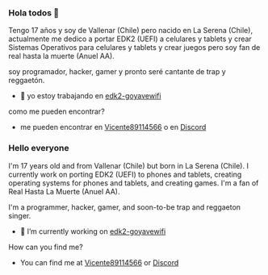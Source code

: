 ### Hola todos 👋

Tengo 17 años y soy de Vallenar (Chile) pero nacido en La Serena (Chile), actualmente me dedico a portar EDK2 (UEFI) a celulares y tablets y crear Sistemas Operativos para celulares y tablets y crear juegos pero soy fan de real hasta la muerte (Anuel AA).

soy programador, hacker, gamer y pronto seré cantante de trap y reggaetón.

- 🔭 yo estoy trabajando en [edk2-goyavewifi](https://github.com/vicenteicc2008/edk2-goyavewifi)

como me pueden encontrar?
 - me pueden encontrar en [Vicente89114566](https://twitter.com/Vicente89114566) o en [Discord](https://discord.gg/2qddUNgydg)

### Hello everyone
I'm 17 years old and from Vallenar (Chile) but born in La Serena (Chile). I currently work on porting EDK2 (UEFI) to phones and tablets, creating operating systems for phones and tablets, and creating games. I'm a fan of Real Hasta La Muerte (Anuel AA).

I'm a programmer, hacker, gamer, and soon-to-be trap and reggaeton singer.
 - 🔭 I’m currently working on [edk2-goyavewifi](https://github.com/vicenteicc2008/edk2-goyavewifi)

How can you find me?
- You can find me at [Vicente89114566](https://twitter.com/Vicente89114566) or [Discord](https://discord.gg/2qddUNgydg)

<!--
**vicenteicc2008/vicenteicc2008** is a ✨ _special_ ✨ repository because its `README.md` (this file) appears on your GitHub profile.

Here are some ideas to get you started:

- 🔭 I’m currently working on ...
- 🌱 I’m currently learning ...
- 👯 I’m looking to collaborate on ...
- 🤔 I’m looking for help with ...
- 💬 Ask me about ...
- 📫 How to reach me: ...
- 😄 Pronouns: ...
- ⚡ Fun fact: ...
-->
